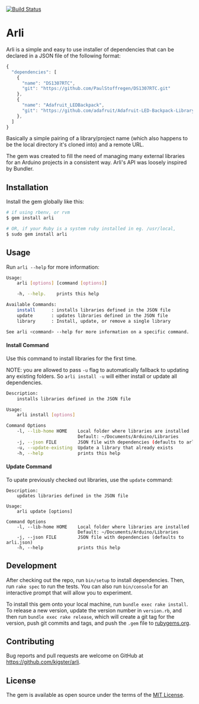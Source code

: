 [![Build Status](https://travis-ci.org/kigster/arli.svg?branch=master)](https://travis-ci.org/kigster/arli)

# Arli

Arli is a simple and easy to use installer of dependencies that can be 
declared in a JSON file of the following format:


```js
{
  "dependencies": [
    {
      "name": "DS1307RTC",
      "git": "https://github.com/PaulStoffregen/DS1307RTC.git"
    },
    {
      "name": "Adafruit_LEDBackpack",
      "git": "https://github.com/adafruit/Adafruit-LED-Backpack-Library.git"
    },
  ]
}
```

Basically a simple pairing of a library/project name (which also happens to be the local 
directory it's cloned into) and a remote URL.

The gem was created to fill the need of managing many external libraries for an Arduino projects 
in a consistent way. Arli's API was loosely inspired by Bundler.

## Installation

Install the gem globally like this: 

```bash
# if using rbenv, or rvm
$ gem install arli 

# OR, if your Ruby is a system ruby installed in eg. /usr/local, 
$ sudo gem install arli 
```

## Usage

Run `arli --help` for more information:

```bash
Usage:
    arli [options] [command [options]]

    -h, --help.    prints this help

Available Commands:
    install      : installs libraries defined in the JSON file
    update       : updates libraries defined in the JSON file
    library      : Install, update, or remove a single library

See arli <command> --help for more information on a specific command.
```

#### Install Command

Use this command to install libraries for the first time. 

NOTE: you are allowed to pass `-u` flag to automatically fallback
to updating any existing folders. So `arli install -u` will either install 
or update all dependencies.

```bash
Description:
    installs libraries defined in the JSON file

Usage:
    arli install [options]

Command Options
    -l, --lib-home HOME    Local folder where libraries are installed
                           Default: ~/Documents/Arduino/Libraries
    -j, --json FILE        JSON file with dependencies (defaults to arli.json)
    -u, --update-existing  Update a library that already exists
    -h, --help             prints this help

```

#### Update Command

To upate previously checked out libraries, use the `update` command:

```
Description:
    updates libraries defined in the JSON file

Usage:
    arli update [options]

Command Options
    -l, --lib-home HOME    Local folder where libraries are installed
                           Default: ~/Documents/Arduino/Libraries
    -j, --json FILE        JSON file with dependencies (defaults to arli.json)
    -h, --help             prints this help
```

## Development

After checking out the repo, run `bin/setup` to install dependencies. Then, run `rake spec` to run the tests. You can also run `bin/console` for an interactive prompt that will allow you to experiment.

To install this gem onto your local machine, run `bundle exec rake install`. To release a new version, update the version number in `version.rb`, and then run `bundle exec rake release`, which will create a git tag for the version, push git commits and tags, and push the `.gem` file to [rubygems.org](https://rubygems.org).

## Contributing

Bug reports and pull requests are welcome on GitHub at https://github.com/kigster/arli.

## License

The gem is available as open source under the terms of the [MIT License](http://opensource.org/licenses/MIT).
